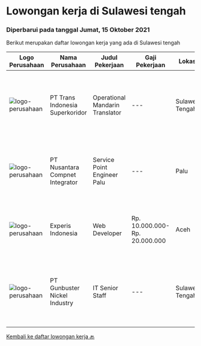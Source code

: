 
  # Lowongan kerja di Sulawesi tengah

  ### Diperbarui pada tanggal Jumat, 15 Oktober 2021

  Berikut merupakan daftar lowongan kerja yang ada di Sulawesi tengah

  |Logo Perusahaan | Nama Perusahaan | Judul Pekerjaan | Gaji Pekerjaan | Lokasi | Deskripsi | Tanggal diunggah | Pranala |
  | -------------- | --------------- | --------------- | --------- | --------- | -------------- | ------- | ----------- |
  |![logo-perusahaan](https://image-service-cdn.seek.com.au/5be311389bd052cf394281901f855710711627ba/ee4dce1061f3f616224767ad58cb2fc751b8d2dc)|PT Trans Indonesia Superkoridor|Operational Mandarin Translator|---|Sulawesi Tengah|Job Descripstions Assist Manager to Communicate and Coordinate with Customer Translating documents from Mandarin to Bahasa and from Bahasa Indonesia...|Kamis, 07 Oktober 2021|https://www.jobstreet.co.id/id/job/operational-mandarin-translator-3636314?token=0~d7055515-b99d-46ad-9744-4e3593b176e8&sectionRank=1&jobId=jobstreet-id-job-3636314|
|![logo-perusahaan](https://image-service-cdn.seek.com.au/faf1379cb2f8ff5c87162dc20c60c0d2f63dba1c/ee4dce1061f3f616224767ad58cb2fc751b8d2dc)|PT Nusantara Compnet Integrator|Service Point Engineer Palu|---|Palu|Kualifikasi: Pendidikan minimal S1 Teknik Komputer, Ilmu Komputer, Teknik Informatika atau Ilmu Komputer lainnya Memiliki pengalaman minimal 1 tahun,...|Sabtu, 09 Oktober 2021|https://www.jobstreet.co.id/id/job/service-point-engineer-palu-3644281?token=0~d7055515-b99d-46ad-9744-4e3593b176e8&sectionRank=2&jobId=jobstreet-id-job-3644281|
|![logo-perusahaan](https://image-service-cdn.seek.com.au/314ed38ba58cf54b5555f434a5bf338661292eb7/ee4dce1061f3f616224767ad58cb2fc751b8d2dc)|Experis Indonesia|Web Developer|Rp. 10.000.000-Rp. 20.000.000|Aceh|On behalf of our client, we are looking for a Web Developer with these following details: Responsibilities: Website and software application...|Rabu, 06 Oktober 2021|https://www.jobstreet.co.id/id/job/web-developer-3649693?token=0~d7055515-b99d-46ad-9744-4e3593b176e8&sectionRank=3&jobId=jobstreet-id-job-3649693|
|![logo-perusahaan](https://image-service-cdn.seek.com.au/b5064dcc65945b6a538802803c5c7964bea2108f/ee4dce1061f3f616224767ad58cb2fc751b8d2dc)|PT Gunbuster Nickel Industry|IT Senior Staff|---|Sulawesi Tengah|Qualifications : Minimun D3 Information Technology/ Information Systems / related field ; Minimum 3-4 years experience in mining industry ; Minimum...|Senin, 20 September 2021|https://www.jobstreet.co.id/id/job/it-senior-staff-3633457?token=0~d7055515-b99d-46ad-9744-4e3593b176e8&sectionRank=4&jobId=jobstreet-id-job-3633457|


  [Kembali ke daftar lowongan kerja 🔙](../README.md#daftar-lowongan-kerja)
  